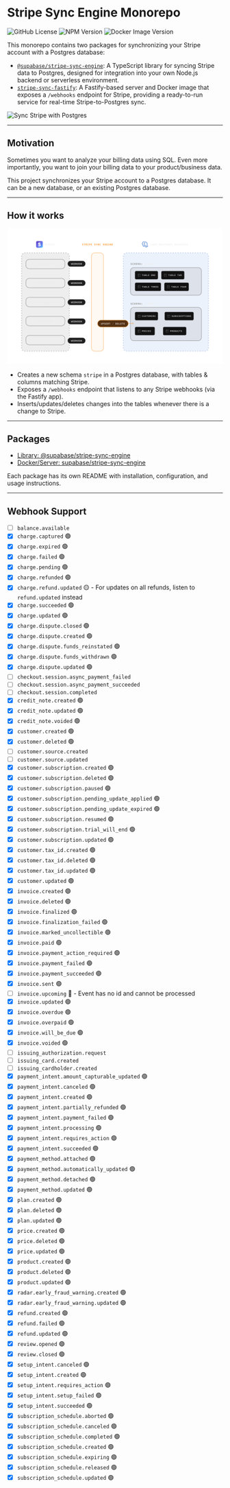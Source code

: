 # Stripe Sync Engine Monorepo

![GitHub License](https://img.shields.io/github/license/supabase/stripe-sync-engine)
![NPM Version](https://img.shields.io/npm/v/%40supabase%2Fstripe-sync-engine)
![Docker Image Version](https://img.shields.io/docker/v/supabase/stripe-sync-engine?label=Docker)

This monorepo contains two packages for synchronizing your Stripe account with a Postgres database:

- [`@supabase/stripe-sync-engine`](./packages/sync-engine/README.md): A TypeScript library for syncing Stripe data to Postgres, designed for integration into your own Node.js backend or serverless environment.
- [`stripe-sync-fastify`](./packages/fastify-app/README.md): A Fastify-based server and Docker image that exposes a `/webhooks` endpoint for Stripe, providing a ready-to-run service for real-time Stripe-to-Postgres sync.

![Sync Stripe with Postgres](./docs/stripe-sync-engine.jpg)

---

## Motivation

Sometimes you want to analyze your billing data using SQL. Even more importantly, you want to join your billing data to your product/business data.

This project synchronizes your Stripe account to a Postgres database. It can be a new database, or an existing Postgres database.

---

## How it works

![How it works](./docs/sync-engine-how.png)

- Creates a new schema `stripe` in a Postgres database, with tables & columns matching Stripe.
- Exposes a `/webhooks` endpoint that listens to any Stripe webhooks (via the Fastify app).
- Inserts/updates/deletes changes into the tables whenever there is a change to Stripe.

---

## Packages

- [Library: @supabase/stripe-sync-engine](./packages/sync-engine/README.md)
- [Docker/Server: supabase/stripe-sync-engine](./packages/fastify-app/README.md)

Each package has its own README with installation, configuration, and usage instructions.

---

## Webhook Support

- [ ] `balance.available`
- [x] `charge.captured` 🟢
- [x] `charge.expired` 🟢
- [x] `charge.failed` 🟢
- [x] `charge.pending` 🟢
- [x] `charge.refunded` 🟢
- [x] `charge.refund.updated` 🟡 - For updates on all refunds, listen to `refund.updated` instead
- [x] `charge.succeeded` 🟢
- [x] `charge.updated` 🟢
- [x] `charge.dispute.closed` 🟢
- [x] `charge.dispute.created` 🟢
- [x] `charge.dispute.funds_reinstated` 🟢
- [x] `charge.dispute.funds_withdrawn` 🟢
- [x] `charge.dispute.updated` 🟢
- [ ] `checkout.session.async_payment_failed`
- [ ] `checkout.session.async_payment_succeeded`
- [ ] `checkout.session.completed`
- [x] `credit_note.created` 🟢
- [x] `credit_note.updated` 🟢
- [x] `credit_note.voided` 🟢
- [x] `customer.created` 🟢
- [x] `customer.deleted` 🟢
- [ ] `customer.source.created`
- [ ] `customer.source.updated`
- [x] `customer.subscription.created` 🟢
- [x] `customer.subscription.deleted` 🟢
- [x] `customer.subscription.paused` 🟢
- [x] `customer.subscription.pending_update_applied` 🟢
- [x] `customer.subscription.pending_update_expired` 🟢
- [x] `customer.subscription.resumed` 🟢
- [x] `customer.subscription.trial_will_end` 🟢
- [x] `customer.subscription.updated` 🟢
- [x] `customer.tax_id.created` 🟢
- [x] `customer.tax_id.deleted` 🟢
- [x] `customer.tax_id.updated` 🟢
- [x] `customer.updated` 🟢
- [x] `invoice.created` 🟢
- [x] `invoice.deleted` 🟢
- [x] `invoice.finalized` 🟢
- [x] `invoice.finalization_failed` 🟢
- [x] `invoice.marked_uncollectible` 🟢
- [x] `invoice.paid` 🟢
- [x] `invoice.payment_action_required` 🟢
- [x] `invoice.payment_failed` 🟢
- [x] `invoice.payment_succeeded` 🟢
- [x] `invoice.sent` 🟢
- [ ] `invoice.upcoming` 🔴 - Event has no id and cannot be processed
- [x] `invoice.updated` 🟢
- [x] `invoice.overdue` 🟢
- [x] `invoice.overpaid` 🟢
- [x] `invoice.will_be_due` 🟢
- [x] `invoice.voided` 🟢
- [ ] `issuing_authorization.request`
- [ ] `issuing_card.created`
- [ ] `issuing_cardholder.created`
- [x] `payment_intent.amount_capturable_updated` 🟢
- [x] `payment_intent.canceled` 🟢
- [x] `payment_intent.created` 🟢
- [x] `payment_intent.partially_refunded` 🟢
- [x] `payment_intent.payment_failed` 🟢
- [x] `payment_intent.processing` 🟢
- [x] `payment_intent.requires_action` 🟢
- [x] `payment_intent.succeeded` 🟢
- [x] `payment_method.attached` 🟢
- [x] `payment_method.automatically_updated` 🟢
- [x] `payment_method.detached` 🟢
- [x] `payment_method.updated` 🟢
- [x] `plan.created` 🟢
- [x] `plan.deleted` 🟢
- [x] `plan.updated` 🟢
- [x] `price.created` 🟢
- [x] `price.deleted` 🟢
- [x] `price.updated` 🟢
- [x] `product.created` 🟢
- [x] `product.deleted` 🟢
- [x] `product.updated` 🟢
- [x] `radar.early_fraud_warning.created` 🟢
- [x] `radar.early_fraud_warning.updated` 🟢
- [x] `refund.created` 🟢
- [x] `refund.failed` 🟢
- [x] `refund.updated` 🟢
- [x] `review.opened` 🟢
- [x] `review.closed` 🟢
- [x] `setup_intent.canceled` 🟢
- [x] `setup_intent.created` 🟢
- [x] `setup_intent.requires_action` 🟢
- [x] `setup_intent.setup_failed` 🟢
- [x] `setup_intent.succeeded` 🟢
- [x] `subscription_schedule.aborted` 🟢
- [x] `subscription_schedule.canceled` 🟢
- [x] `subscription_schedule.completed` 🟢
- [x] `subscription_schedule.created` 🟢
- [x] `subscription_schedule.expiring` 🟢
- [x] `subscription_schedule.released` 🟢
- [x] `subscription_schedule.updated` 🟢
